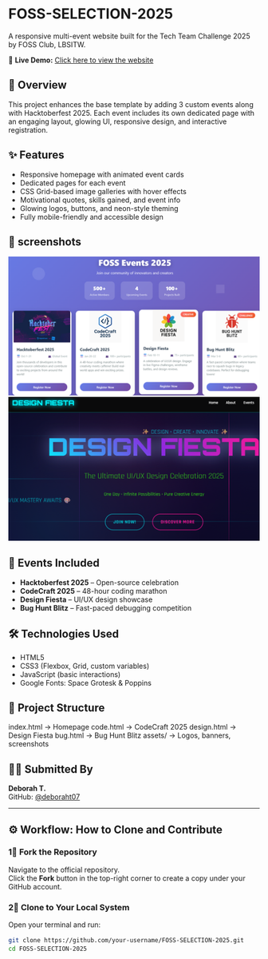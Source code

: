 # FOSS-SELECTION-2025

A responsive multi-event website built for the Tech Team Challenge 2025 by FOSS Club, LBSITW.

🔗 **Live Demo:** [Click here to view the website](https://deboraht07.github.io/FOSS-SELECTION-2025/)


## 📌 Overview

This project enhances the base template by adding 3 custom events along with Hacktoberfest 2025. Each event includes its own dedicated page with an engaging layout, glowing UI, responsive design, and interactive registration.

## ✨ Features

- Responsive homepage with animated event cards  
- Dedicated pages for each event  
- CSS Grid-based image galleries with hover effects  
- Motivational quotes, skills gained, and event info  
- Glowing logos, buttons, and neon-style theming  
- Fully mobile-friendly and accessible design

##  📸 screenshots 

![Homepage](assets/home.png)
![designfiesta](assets/design.png)


## 📌 Events Included

- **Hacktoberfest 2025** – Open-source celebration  
- **CodeCraft 2025** – 48-hour coding marathon  
- **Design Fiesta** – UI/UX design showcase  
- **Bug Hunt Blitz** – Fast-paced debugging competition

## 🛠️ Technologies Used

- HTML5  
- CSS3 (Flexbox, Grid, custom variables)  
- JavaScript (basic interactions)  
- Google Fonts: Space Grotesk & Poppins

## 📁 Project Structure

index.html → Homepage
code.html → CodeCraft 2025
design.html → Design Fiesta
bug.html → Bug Hunt Blitz
assets/ → Logos, banners, screenshots


## 🙋‍♀️ Submitted By

**Deborah T.**  
GitHub: [@deboraht07](https://github.com/deboraht07)

---

## ⚙️ Workflow: How to Clone and Contribute

### 1⃣ Fork the Repository
Navigate to the official repository.  
Click the **Fork** button in the top-right corner to create a copy under your GitHub account.

### 2⃣ Clone to Your Local System

Open your terminal and run:

```bash
git clone https://github.com/your-username/FOSS-SELECTION-2025.git
cd FOSS-SELECTION-2025

 
